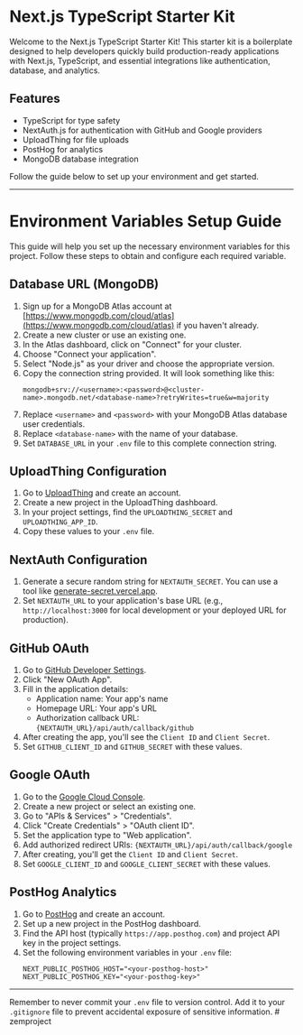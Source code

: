 # Next.js TypeScript Starter Kit

Welcome to the Next.js TypeScript Starter Kit! This starter kit is a boilerplate designed to help developers quickly build production-ready applications with Next.js, TypeScript, and essential integrations like authentication, database, and analytics.

## Features

- TypeScript for type safety
- NextAuth.js for authentication with GitHub and Google providers
- UploadThing for file uploads
- PostHog for analytics
- MongoDB database integration

Follow the guide below to set up your environment and get started.

---

# Environment Variables Setup Guide

This guide will help you set up the necessary environment variables for this project. Follow these steps to obtain and configure each required variable.

## Database URL (MongoDB)

1. Sign up for a MongoDB Atlas account at [https://www.mongodb.com/cloud/atlas](https://www.mongodb.com/cloud/atlas) if you haven't already.
2. Create a new cluster or use an existing one.
3. In the Atlas dashboard, click on "Connect" for your cluster.
4. Choose "Connect your application".
5. Select "Node.js" as your driver and choose the appropriate version.
6. Copy the connection string provided. It will look something like this:
   ```
   mongodb+srv://<username>:<password>@<cluster-name>.mongodb.net/<database-name>?retryWrites=true&w=majority
   ```
7. Replace `<username>` and `<password>` with your MongoDB Atlas database user credentials.
8. Replace `<database-name>` with the name of your database.
9. Set `DATABASE_URL` in your `.env` file to this complete connection string.

## UploadThing Configuration

1. Go to [UploadThing](https://uploadthing.com/) and create an account.
2. Create a new project in the UploadThing dashboard.
3. In your project settings, find the `UPLOADTHING_SECRET` and `UPLOADTHING_APP_ID`.
4. Copy these values to your `.env` file.

## NextAuth Configuration

1. Generate a secure random string for `NEXTAUTH_SECRET`. You can use a tool like [generate-secret.vercel.app](https://generate-secret.vercel.app/).
2. Set `NEXTAUTH_URL` to your application's base URL (e.g., `http://localhost:3000` for local development or your deployed URL for production).

## GitHub OAuth

1. Go to [GitHub Developer Settings](https://github.com/settings/developers).
2. Click "New OAuth App".
3. Fill in the application details:
   - Application name: Your app's name
   - Homepage URL: Your app's URL
   - Authorization callback URL: `{NEXTAUTH_URL}/api/auth/callback/github`
4. After creating the app, you'll see the `Client ID` and `Client Secret`.
5. Set `GITHUB_CLIENT_ID` and `GITHUB_SECRET` with these values.

## Google OAuth

1. Go to the [Google Cloud Console](https://console.cloud.google.com/).
2. Create a new project or select an existing one.
3. Go to "APIs & Services" > "Credentials".
4. Click "Create Credentials" > "OAuth client ID".
5. Set the application type to "Web application".
6. Add authorized redirect URIs: `{NEXTAUTH_URL}/api/auth/callback/google`
7. After creating, you'll get the `Client ID` and `Client Secret`.
8. Set `GOOGLE_CLIENT_ID` and `GOOGLE_CLIENT_SECRET` with these values.

## PostHog Analytics

1. Go to [PostHog](https://posthog.com/) and create an account.
2. Set up a new project in the PostHog dashboard.
3. Find the API host (typically `https://app.posthog.com`) and project API key in the project settings.
4. Set the following environment variables in your `.env` file:
   ```
   NEXT_PUBLIC_POSTHOG_HOST="<your-posthog-host>"
   NEXT_PUBLIC_POSTHOG_KEY="<your-posthog-key>"
   ```

---

Remember to never commit your `.env` file to version control. Add it to your `.gitignore` file to prevent accidental exposure of sensitive information.
#   z e m p r o j e c t 
 
 